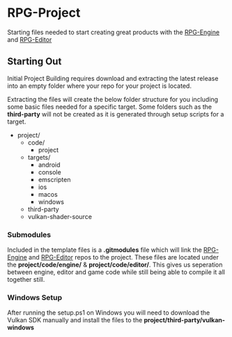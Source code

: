 # RPG-Project
Starting files needed to start creating great products with the [RPG-Engine](https://github.com/oohicksyoo/RPG-Engine) and [RPG-Editor](https://github.com/oohicksyoo/RPG-Editor)

## Starting Out
Initial Project Building requires download and extracting the latest release into an empty folder where your repo for your project is located.

Extracting the files will create the below folder structure for you including some basic files needed for a specific target. Some folders such as the **third-party** will not be created as it is generated through setup scripts for a target.

- project/
  - code/
    - project
  - targets/
    - android
    - console
    - emscripten
    - ios
    - macos
    - windows
  - third-party
  - vulkan-shader-source

### Submodules
Included in the template files is a **.gitmodules** file which will link the [RPG-Engine](https://github.com/oohicksyoo/RPG-Engine) and [RPG-Editor](https://github.com/oohicksyoo/RPG-Editor) repos to the project. These files are located under the **project/code/engine/** & **project/code/editor/**. This gives us seperation between engine, editor and game code while still being able to compile it all together still.

### Windows Setup
After running the setup.ps1 on Windows you will need to download the Vulkan SDK manually and install the files to the **project/third-party/vulkan-windows**
